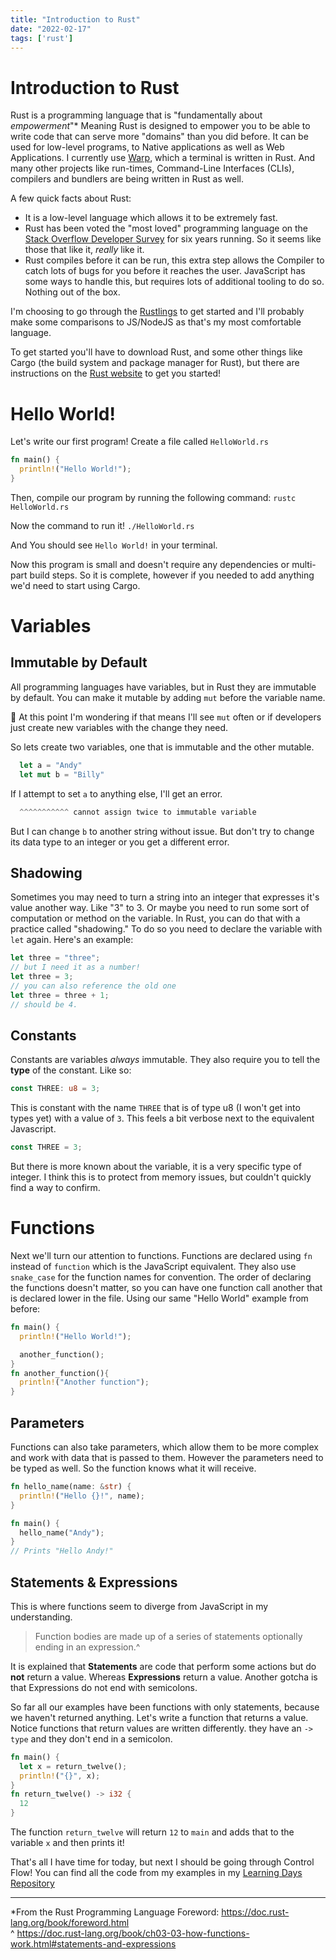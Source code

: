 ```yaml
---
title: "Introduction to Rust"
date: "2022-02-17"
tags: ['rust']
---
```


# Introduction to Rust

Rust is a programming language that is "fundamentally about _empowerment_"* Meaning Rust is designed to empower you to be able to write code that can serve more "domains" than you did before. It can be used for low-level programs, to Native applications as well as Web Applications. I currently use [Warp](https://www.warp.dev/), which a terminal is written in Rust. And many other projects like run-times, Command-Line Interfaces (CLIs), compilers and bundlers are being written in Rust as well. 

A few quick facts about Rust: 
* It is a low-level language which allows it to be extremely fast.
* Rust has been voted the "most loved" programming language on the [Stack Overflow Developer Survey](https://insights.stackoverflow.com/survey/2021#section-most-loved-dreaded-and-wanted-programming-scripting-and-markup-languages) for six years running. So it seems like those that like it, _really_ like it. 
* Rust compiles before it can be run, this extra step allows the Compiler to catch lots of bugs for you before it reaches the user. JavaScript has some ways to handle this, but requires lots of additional tooling to do so. Nothing out of the box. 

I'm choosing to go through the [Rustlings](https://github.com/rust-lang/rustlings) to get started and I'll probably make some comparisons to JS/NodeJS as that's my most comfortable language.

To get started you'll have to download Rust, and some other things like Cargo (the build system and package manager for Rust), but there are instructions on the [Rust website](https://doc.rust-lang.org/book/ch01-01-installation.html) to get you started!

# Hello World! 

Let's write our first program! Create a file called `HelloWorld.rs`

```rs
fn main() {
  println!("Hello World!");
}
```

Then, compile our program by running the following command: `rustc HelloWorld.rs`

Now the command to run it! `./HelloWorld.rs`

And You should see `Hello World!` in your terminal. 

Now this program is small and doesn't require any dependencies or multi-part build steps. So it is complete, however if you needed to add anything we'd need to start using Cargo.

# Variables

## Immutable by Default
All programming languages have variables, but in Rust they are immutable by default. You can make it mutable by adding `mut` before the variable name.

🤔 At this point I'm wondering if that means I'll see `mut` often or if developers just create new variables with the change they need. 

So lets create two variables, one that is immutable and the other mutable. 
```rs
  let a = "Andy"
  let mut b = "Billy"
```

If I attempt to set `a` to anything else, I'll get an error.
```rs
  ^^^^^^^^^^^ cannot assign twice to immutable variable
```

But I can change `b` to another string without issue. But don't try to change its data type to an integer or you get a different error. 

## Shadowing
Sometimes you may need to turn a string into an integer that expresses it's value another way. Like "3" to 3. Or maybe you need to run some sort of computation or method on the variable. In Rust, you can do that with a practice called "shadowing." To do so you need to declare the variable with `let` again. Here's an example: 

```rs
let three = "three";
// but I need it as a number! 
let three = 3;
// you can also reference the old one
let three = three + 1;
// should be 4.
```

## Constants
Constants are variables _always_ immutable. They also require you to tell the **type** of the constant. Like so: 
```rs
const THREE: u8 = 3;
```
This is constant with the name `THREE` that is of type u8 (I won't get into types yet) with a value of `3`. This feels a bit verbose next to the equivalent Javascript. 
```js
const THREE = 3;
```
But there is more known about the variable, it is a very specific type of integer. I think this is to protect from memory issues, but couldn't quickly find a way to confirm.

# Functions
Next we'll turn our attention to functions. 
Functions are declared using `fn` instead of `function` which is the JavaScript equivalent. They also use `snake_case` for the function names for convention. The order of declaring the functions doesn't matter, so you can have one function call another that is declared lower in the file. Using our same "Hello World" example from before: 

```rs
fn main() {
  println!("Hello World!");

  another_function();
}
fn another_function(){
  println!("Another function");
}
```

## Parameters
Functions can also take parameters, which allow them to be more complex and work with data that is passed to them. However the parameters need to be typed as well. So the function knows what it will receive. 

```rs
fn hello_name(name: &str) {
  println!("Hello {}!", name);
}

fn main() {
  hello_name("Andy");
}
// Prints "Hello Andy!"
```

## Statements & Expressions
This is where functions seem to diverge from JavaScript in my understanding. 

> Function bodies are made up of a series of statements optionally ending in an expression.^

It is explained that **Statements** are code that perform some actions but do **not** return a value. Whereas **Expressions** return a value. 
Another gotcha is that Expressions do not end with semicolons.

So far all our examples have been functions with only statements, because we haven't returned anything. Let's write a function that returns a value. Notice functions that return values are written differently. they have an `-> type` and they don't end in a semicolon.
```rs
fn main() {
  let x = return_twelve();
  println!("{}", x);
}
fn return_twelve() -> i32 {
  12
}
```
The function `return_twelve` will return `12` to `main` and adds that to the variable `x` and then prints it!

That's all I have time for today, but next I should be going through Control Flow! You can find all the code from my examples in my [Learning Days Repository](https://github.com/pickleat/learningdays)

----

*From the Rust Programming Language Foreword: https://doc.rust-lang.org/book/foreword.html <br />
^ https://doc.rust-lang.org/book/ch03-03-how-functions-work.html#statements-and-expressions